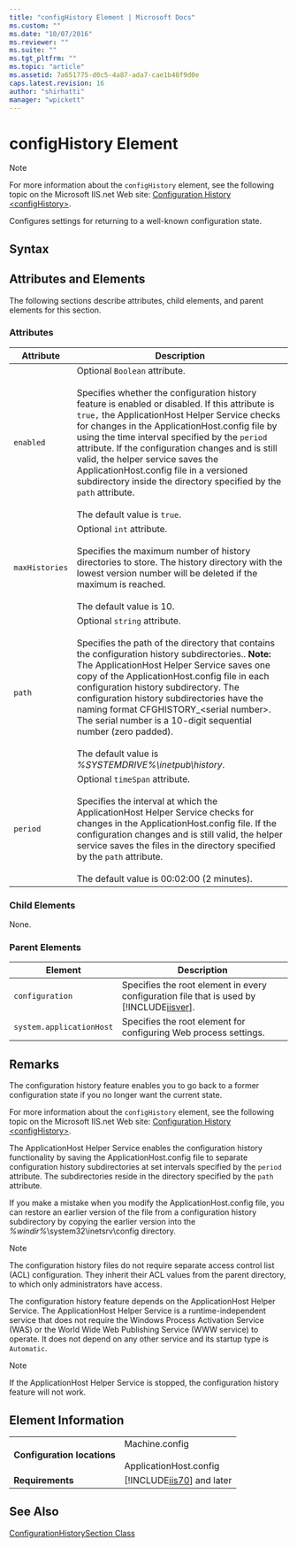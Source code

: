 ```yaml
---
title: "configHistory Element | Microsoft Docs"
ms.custom: ""
ms.date: "10/07/2016"
ms.reviewer: ""
ms.suite: ""
ms.tgt_pltfrm: ""
ms.topic: "article"
ms.assetid: 7a651775-d0c5-4a87-ada7-cae1b48f9d0e
caps.latest.revision: 16
author: "shirhatti"
manager: "wpickett"
---
```

# configHistory Element
> [!NOTE]
>  For more information about the `configHistory` element, see the following topic on the Microsoft IIS.net Web site: [Configuration History \<configHistory>](http://www.iis.net/ConfigReference/system.applicationHost/configHistory).  
  
 Configures settings for returning to a well-known configuration state.  
  
## Syntax  
  
## Attributes and Elements  
 The following sections describe attributes, child elements, and parent elements for this section.  
  
### Attributes  
  
|Attribute|Description|  
|---------------|-----------------|  
|`enabled`|Optional `Boolean` attribute.<br /><br /> Specifies whether the configuration history feature is enabled or disabled. If this attribute is `true,` the ApplicationHost Helper Service checks for changes in the ApplicationHost.config file by using the time interval specified by the `period` attribute. If the configuration changes and is still valid, the helper service saves the ApplicationHost.config file in a versioned subdirectory inside the directory specified by the `path` attribute.<br /><br /> The default value is `true`.|  
|`maxHistories`|Optional `int` attribute.<br /><br /> Specifies the maximum number of history directories to store. The history directory with the lowest version number will be deleted if the maximum is reached.<br /><br /> The default value is 10.|  
|`path`|Optional `string` attribute.<br /><br /> Specifies the path of the directory that contains the configuration history subdirectories.. **Note:**  The ApplicationHost Helper Service saves one copy of the ApplicationHost.config file in each configuration history subdirectory. The configuration history subdirectories have the naming format CFGHISTORY_\<serial number>. The serial number is a 10-digit sequential number (zero padded). <br /><br /> The default value is *%SYSTEMDRIVE%\inetpub\history*.|  
|`period`|Optional `timeSpan` attribute.<br /><br /> Specifies the interval at which the ApplicationHost Helper Service checks for changes in the ApplicationHost.config file. If the configuration changes and is still valid, the helper service saves the files in the directory specified by the `path` attribute.<br /><br /> The default value is 00:02:00 (2 minutes).|  
  
### Child Elements  
 None.  
  
### Parent Elements  
  
|Element|Description|  
|-------------|-----------------|  
|`configuration`|Specifies the root element in every configuration file that is used by [!INCLUDE[iisver](../../reference/admin/includes/iisver-md.md)].|  
|`system.applicationHost`|Specifies the root element for configuring Web process settings.|  
  
## Remarks  
 The configuration history feature enables you to go back to a former configuration state if you no longer want the current state.  
  
 For more information about the `configHistory` element, see the following topic on the Microsoft IIS.net Web site: [Configuration History \<configHistory>](http://www.iis.net/ConfigReference/system.applicationHost/configHistory).  
  
 The ApplicationHost Helper Service enables the configuration history functionality by saving the ApplicationHost.config file to separate configuration history subdirectories at set intervals specified by the `period` attribute. The subdirectories reside in the directory specified by the `path` attribute.  
  
 If you make a mistake when you modify the ApplicationHost.config file, you can restore an earlier version of the file from a configuration history subdirectory by copying the earlier version into the *%windir%*\system32\inetsrv\config directory.  
  
> [!NOTE]
>  The configuration history files do not require separate access control list (ACL) configuration. They inherit their ACL values from the parent directory, to which only administrators have access.  
  
 The configuration history feature depends on the ApplicationHost Helper Service. The ApplicationHost Helper Service is a runtime-independent service that does not require the Windows Process Activation Service (WAS) or the World Wide Web Publishing Service (WWW service) to operate. It does not depend on any other service and its startup type is `Automatic`.  
  
> [!NOTE]
>  If the ApplicationHost Helper Service is stopped, the configuration history feature will not work.  
  
## Element Information  
  
|||  
|-|-|  
|**Configuration locations**|Machine.config<br /><br /> ApplicationHost.config|  
|**Requirements**|[!INCLUDE[iis70](../../reference/admin/includes/iis70-md.md)] and later|  
  
## See Also  
 [ConfigurationHistorySection Class](../../reference/admin/configurationhistorysection-class.md)